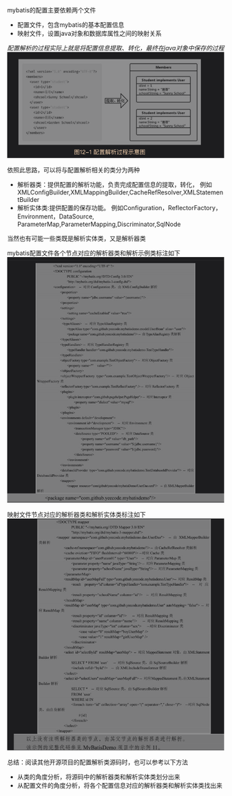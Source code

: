mybatis的配置主要依赖两个文件
* 配置文件，包含mybatis的基本配置信息
* 映射文件，设置java对象和数据库属性之间的映射关系

*配置解析的过程实际上就是将配置信息提取、转化，最终在java对象中保存的过程*
![](img/twelve/12配置解析过程.png)

依照此思路，可以将与配置解析相关的类分为两种
* 解析器类：提供配置的解析功能，负责完成配置信息的提取，转化，
  例如XMLConfigBuilder,XMLMappingBuilder,CacheRefResolver,XMLStatementBuilder
* 解析实体类:提供配置的保存功能。
  例如Configuration，ReflectorFactory，Environment，DataSource,
  ParameterMap,ParameterMapping,Discriminator,SqlNode

当然也有可能一些类既是解析实体类，又是解析器类  

mybatis配置文件各个节点对应的解析器类和解析示例类标注如下
![](img/twelve/12mybatis配置文件对应解析器类和解析实体类.png)

映射文件节点对应的解析器类和解析实体类标注如下
![](img/twelve/12mybatis映射文件对应解析器类和解析实体类.png)

总结：阅读其他开源项目的配置解析类源码时，也可以参考以下方法
* 从类的角度分析，将源码中的解析器类和解析实体类划分出来
* 从配置文件的角度分析，将各个配置信息对应的解析器类和解析实体类找出来

